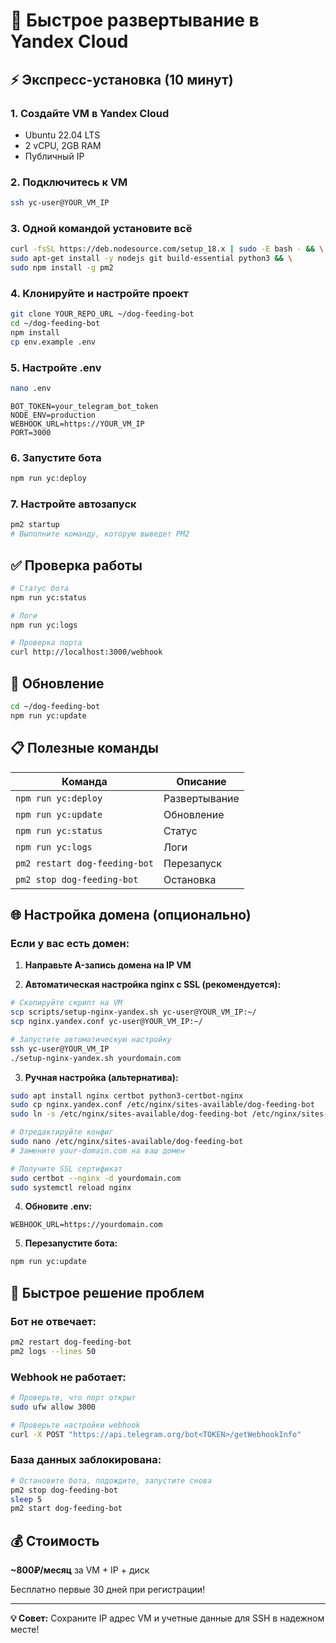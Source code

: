 # 🚀 Быстрое развертывание в Yandex Cloud

## ⚡ Экспресс-установка (10 минут)

### 1. Создайте VM в Yandex Cloud
- Ubuntu 22.04 LTS
- 2 vCPU, 2GB RAM
- Публичный IP

### 2. Подключитесь к VM
```bash
ssh yc-user@YOUR_VM_IP
```

### 3. Одной командой установите всё
```bash
curl -fsSL https://deb.nodesource.com/setup_18.x | sudo -E bash - && \
sudo apt-get install -y nodejs git build-essential python3 && \
sudo npm install -g pm2
```

### 4. Клонируйте и настройте проект
```bash
git clone YOUR_REPO_URL ~/dog-feeding-bot
cd ~/dog-feeding-bot
npm install
cp env.example .env
```

### 5. Настройте .env
```bash
nano .env
```
```env
BOT_TOKEN=your_telegram_bot_token
NODE_ENV=production
WEBHOOK_URL=https://YOUR_VM_IP
PORT=3000
```

### 6. Запустите бота
```bash
npm run yc:deploy
```

### 7. Настройте автозапуск
```bash
pm2 startup
# Выполните команду, которую выведет PM2
```

## ✅ Проверка работы

```bash
# Статус бота
npm run yc:status

# Логи
npm run yc:logs

# Проверка порта
curl http://localhost:3000/webhook
```

## 🔄 Обновление

```bash
cd ~/dog-feeding-bot
npm run yc:update
```

## 📋 Полезные команды

| Команда | Описание |
|---------|----------|
| `npm run yc:deploy` | Развертывание |
| `npm run yc:update` | Обновление |
| `npm run yc:status` | Статус |
| `npm run yc:logs` | Логи |
| `pm2 restart dog-feeding-bot` | Перезапуск |
| `pm2 stop dog-feeding-bot` | Остановка |

## 🌐 Настройка домена (опционально)

### Если у вас есть домен:

1. **Направьте A-запись домена на IP VM**

2. **Автоматическая настройка nginx с SSL (рекомендуется):**
```bash
# Скопируйте скрипт на VM
scp scripts/setup-nginx-yandex.sh yc-user@YOUR_VM_IP:~/
scp nginx.yandex.conf yc-user@YOUR_VM_IP:~/

# Запустите автоматическую настройку
ssh yc-user@YOUR_VM_IP
./setup-nginx-yandex.sh yourdomain.com
```

3. **Ручная настройка (альтернатива):**
```bash
sudo apt install nginx certbot python3-certbot-nginx
sudo cp nginx.yandex.conf /etc/nginx/sites-available/dog-feeding-bot
sudo ln -s /etc/nginx/sites-available/dog-feeding-bot /etc/nginx/sites-enabled/

# Отредактируйте конфиг
sudo nano /etc/nginx/sites-available/dog-feeding-bot
# Замените your-domain.com на ваш домен

# Получите SSL сертификат
sudo certbot --nginx -d yourdomain.com
sudo systemctl reload nginx
```

4. **Обновите .env:**
```env
WEBHOOK_URL=https://yourdomain.com
```

5. **Перезапустите бота:**
```bash
npm run yc:update
```

## 🛟 Быстрое решение проблем

### Бот не отвечает:
```bash
pm2 restart dog-feeding-bot
pm2 logs --lines 50
```

### Webhook не работает:
```bash
# Проверьте, что порт открыт
sudo ufw allow 3000

# Проверьте настройки webhook
curl -X POST "https://api.telegram.org/bot<TOKEN>/getWebhookInfo"
```

### База данных заблокирована:
```bash
# Остановите бота, подождите, запустите снова
pm2 stop dog-feeding-bot
sleep 5
pm2 start dog-feeding-bot
```

## 💰 Стоимость

**~800₽/месяц** за VM + IP + диск

Бесплатно первые 30 дней при регистрации!

---

**💡 Совет:** Сохраните IP адрес VM и учетные данные для SSH в надежном месте! 
